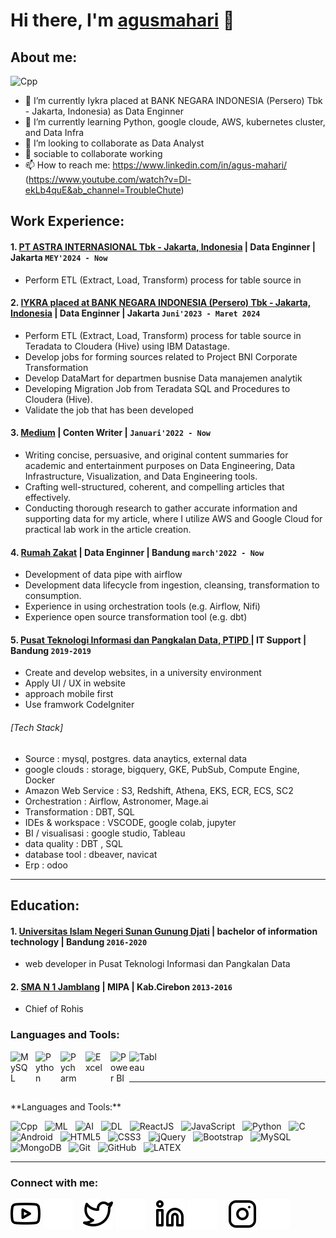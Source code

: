 # Hi there, I'm [agusmahari](https://agusmahari.github.io/) 👋
## About me:
![Cpp](https://img.shields.io/youtube/channel/subscribers/UCUcrvwPZVbuMF1Qxy4_9Veg?style=social)&nbsp;&nbsp;
- 🔭 I’m currently Iykra placed at BANK NEGARA INDONESIA (Persero) Tbk - Jakarta, Indonesia) as Data Enginner
- 🌱 I’m currently learning Python, google cloude, AWS, kubernetes cluster,  and Data Infra
- 👯 I’m looking to collaborate as Data Analyst
- 💬 sociable to collaborate working
- 📫 How to reach me: https://www.linkedin.com/in/agus-mahari/ (https://www.youtube.com/watch?v=Dl-ekLb4quE&ab_channel=TroubleChute)


## Work Experience:
#### 1. [PT ASTRA INTERNASIONAL Tbk - Jakarta, Indonesia](https://www.astra.co.id/) | Data Enginner | Jakarta `MEY'2024 - Now`
   - Perform ETL (Extract, Load, Transform) process for table source in 

#### 2. [IYKRA placed at BANK NEGARA INDONESIA (Persero) Tbk - Jakarta, Indonesia](https://www.bni.co.id/id-id/) | Data Enginner | Jakarta `Juni'2023 - Maret 2024`
   - Perform ETL (Extract, Load, Transform) process for table source in Teradata to Cloudera (Hive) using IBM Datastage.
   - Develop jobs for forming sources related to Project BNI Corporate Transformation
   - Develop DataMart for departmen busnise Data  manajemen analytik
   - Developing Migration Job from Teradata SQL and Procedures to Cloudera (Hive).
   - Validate the job that has been developed

#### 3. [Medium](https://medium.com/@agusmahari) | Conten Writer |  `Januari'2022 - Now`
   - Writing concise, persuasive, and original content summaries for academic and entertainment purposes on Data Engineering, Data Infrastructure, Visualization, and Data Engineering tools.
   - Crafting well-structured, coherent, and compelling articles that effectively.
   - Conducting thorough research to gather accurate information and supporting data for my article, where I utilize AWS and Google Cloud for practical lab work in the article creation.
   
#### 4. [Rumah Zakat](https://www.rumahzakat.org) | Data Enginner | Bandung `march'2022 - Now`
   - Development of data pipe with airflow
   - Development data lifecycle from ingestion, cleansing, transformation to consumption.
   - Experience in using orchestration tools (e.g. Airflow, Nifi)
   - Experience open source transformation tool (e.g. dbt)

#### 5. [Pusat Teknologi Informasi dan Pangkalan Data, PTIPD ](https://ptipd.uinsgd.ac.id/) | IT Support | Bandung `2019-2019`
   - Create and develop websites, in a university environment
   - Apply UI / UX in website 
   - approach mobile first
   - Use framwork CodeIgniter
  
 ###### [Tech Stack]
   - Source : mysql, postgres. data anaytics, external data
   - google clouds : storage, bigquery, GKE, PubSub, Compute Engine, Docker
   - Amazon Web Service : S3, Redshift, Athena, EKS, ECR, ECS, SC2
   - Orchestration : Airflow, Astronomer, Mage.ai
   - Transformation : DBT, SQL
   - IDEs & workspace : VSCODE, google colab, jupyter
   - BI / visualisasi : google studio, Tableau
   - data quality : DBT , SQL
   - database tool : dbeaver, navicat
   - Erp : odoo
 
   

---

## Education:

#### 1. [Universitas Islam Negeri Sunan Gunung Djati](https://uinsgd.ac.id/) | bachelor of information technology | Bandung `2016-2020`
   - web developer in Pusat Teknologi Informasi dan Pangkalan Data
 #### 2. [SMA N 1 Jamblang](https://sman1jamblang.sch.id/) | MIPA | Kab.Cirebon `2013-2016`
   - Chief of Rohis

### Languages and Tools:

[<img align="left" alt="MySQL" width="30px" src="https://cdn.jsdelivr.net/gh/devicons/devicon/icons/mysql/mysql-original.svg" style="padding-right:10px;" />][webdev]
[<img align="left" alt="Python" width="30px" src="https://upload.wikimedia.org/wikipedia/commons/thumb/c/c3/Python-logo-notext.svg/110px-Python-logo-notext.svg.png?20100317150552" style="padding-right:10px;" />][webdev]
[<img align="left" alt="Pycharm" width="30px" src="https://upload.wikimedia.org/wikipedia/commons/thumb/1/1d/PyCharm_Icon.svg/220px-PyCharm_Icon.svg.png" style="padding-right:10px;" />][webdev]
[<img align="left" alt="Excel" width="30px" src="https://is2-ssl.mzstatic.com/image/thumb/Purple126/v4/a8/fd/5a/a8fd5a84-c6f1-355f-3b9f-6e86598efaa3/XCEL.png/1200x630bb.png" style="padding-right:10px;" />][webdev]
[<img align="left" alt="Power BI" width="30px" src="https://powerbi.microsoft.com/pictures/application-logos/svg/powerbi.svg" style="padding-right:0px;" />][webdev]
[<img align="left" alt="Tableau" width="50px" src="https://logos-world.net/wp-content/uploads/2021/10/Tableau-Symbol.png" style="padding-right:10px;" />][webdev]

<br />
<br />

---

<br />
**Languages and Tools:** 

![Cpp](https://img.shields.io/badge/-Cpp-black?logo=cpp&style=social)&nbsp;&nbsp;
![ML](https://img.shields.io/badge/-Machine%20Learning-black?logo=cpp&style=social)&nbsp;&nbsp;
![AI](https://img.shields.io/badge/-Artificial%20Intelligence-black?logo=cpp&style=social)&nbsp;&nbsp;
![DL](https://img.shields.io/badge/-Deep%20Learning-black?logo=cpp&style=social)&nbsp;&nbsp;
![ReactJS](https://img.shields.io/badge/-ReactJS%20Framework-black?logo=react&style=social)&nbsp;&nbsp;
![JavaScript](https://img.shields.io/badge/-JavaScript-black?logo=javascript&style=social)&nbsp;&nbsp;
![Python](https://img.shields.io/badge/-Python-black?logo=Python&style=social)&nbsp;&nbsp;
![C](https://img.shields.io/badge/-C-black?logo=c&style=social)&nbsp;&nbsp;
![Android](https://img.shields.io/badge/-Android-black?logo=android&style=social)&nbsp;&nbsp;
![HTML5](https://img.shields.io/badge/-HTML5-black?logo=html5&style=social)&nbsp;&nbsp;
![CSS3](https://img.shields.io/badge/-CSS3-black?logo=css3&style=social)&nbsp;&nbsp;
![jQuery](https://img.shields.io/badge/-jQuery-black?logo=jquery&style=social)&nbsp;&nbsp;
![Bootstrap](https://img.shields.io/badge/-Bootstrap-black?logo=bootstrap&style=social)&nbsp;&nbsp;
![MySQL](https://img.shields.io/badge/-MySQL-black?logo=mysql&style=social)&nbsp;&nbsp;
![MongoDB](https://img.shields.io/badge/-MongoDB-black?logo=mongodb&style=social)&nbsp;&nbsp;
![Git](https://img.shields.io/badge/-Git-black?logo=git&style=social)&nbsp;&nbsp;
![GitHub](https://img.shields.io/badge/-GitHub-black?logo=github&style=social)&nbsp;&nbsp;
![LATEX](https://img.shields.io/badge/-LATEX-black?logo=latex&style=social)&nbsp;&nbsp;
<br />

---
### Connect with me:

[![website](./img/youtube-light.svg)](https://www.youtube.com/channel/UCUcrvwPZVbuMF1Qxy4_9Veg#gh-light-mode-only)
[![website](./img/youtube-dark.svg)](https://www.youtube.com/channel/UCUcrvwPZVbuMF1Qxy4_9Veg#gh-dark-mode-only)
&nbsp;&nbsp;
[![website](./img/twitter-light.svg)](https://twitter.com/MahariAgus#gh-light-mode-only)
[![website](./img/twitter-dark.svg)](https://twitter.com/MahariAgus#gh-dark-mode-only)
&nbsp;&nbsp;
[![website](./img/linkedin-light.svg)](https://www.linkedin.com/in/agus-mahari#gh-light-mode-only)
[![website](./img/linkedin-dark.svg)](https://www.linkedin.com/in/agus-mahari#gh-dark-mode-only)
&nbsp;&nbsp;
[![website](./img/instagram-light.svg)](https://www.instagram.com/agus_mahari/#gh-light-mode-only)
[![website](./img/instagram-dark.svg)](https://www.instagram.com/agus_mahari/#gh-dark-mode-only)



[webdev]: https://github.com/ErrorNginx
